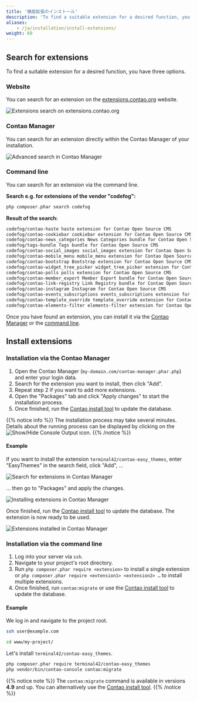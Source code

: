 ```yaml
---
title: '機能拡張のインストール'
description: 'To find a suitable extension for a desired function, you have three options.'
aliases:
    - /ja/installation/install-extensions/
weight: 60
---
```


## Search for extensions

To find a suitable extension for a desired function, you have three options.

### Website

You can search for an extension on the [extensions.contao.org](https://extensions.contao.org/) website.

![Extensions search on extensions.contao.org](/ja/installation/images/en/extensions-contao-org.png?classes=shadow)

### Contao Manager

You can search for an extension directly within the Contao Manager of your installation.

![Advanced search in Contao Manager](/ja/installation/images/en/search-extensions-in-the-contao-manager.png?classes=shadow)

### Command line

You can search for an extension via the command line.

**Search e.g. for extensions of the vendor "codefog":**

```bash
php composer.phar search codefog
```

**Result of the search:**

```bash
codefog/contao-haste haste extension for Contao Open Source CMS
codefog/contao-cookiebar cookiebar extension for Contao Open Source CMS
codefog/contao-news_categories News Categories bundle for Contao Open Source CMS
codefog/tags-bundle Tags bundle for Contao Open Source CMS
codefog/contao-social_images social_images extension for Contao Open Source CMS
codefog/contao-mobile_menu mobile_menu extension for Contao Open Source CMS
codefog/contao-bootstrap Bootstrap extension for Contao Open Source CMS
codefog/contao-widget_tree_picker widget_tree_picker extension for Contao Open Source CMS
codefog/contao-polls polls extension for Contao Open Source CMS
codefog/contao-member_export Member Export bundle for Contao Open Source CMS
codefog/contao-link-registry Link Registry bundle for Contao Open Source CMS
codefog/contao-instagram Instagram for Contao Open Source CMS
codefog/contao-events_subscriptions events_subscriptions extension for Contao Open Source CMS
codefog/contao-template_override template_override extension for Contao Open Source CMS
codefog/contao-elements-filter elements-filter extension for Contao Open Source CMS
```

Once you have found an extension, you can install it via the [Contao Manager](#installation-via-the-contao-manager) or
the [command line](#installation-via-the-command-line).

## Install extensions

### Installation via the Contao Manager

1. Open the Contao Manager (`my-domain.com/contao-manager.phar.php`) and enter your login data.
2. Search for the extension you want to install, then click "Add".
3. Repeat step 2 if you want to add more extensions.
4. Open the "Packages" tab and click "Apply changes" to start the installation process.
5. Once finished, run the [Contao install tool](../contao-installtool/) to update the database.

{{% notice info %}}
The installation process may take several minutes. Details about the running process can be displayed by clicking on the
![Show/Hide Console Output](/ja/icons/konsolenausgabe.png?classes=icon) icon.
{{% /notice %}}

#### Example

If you want to install the extension `terminal42/contao-easy_themes`, enter "EasyThemes" in the search field, click
"Add", …

![Search for extensions in Contao Manager](/ja/installation/images/en/search-package-in-contao-manager.png?classes=shadow)

… then go to "Packages" and apply the changes.

![Installing extensions in Contao Manager](/ja/installation/images/en/install-package-in-contao-manager.png?classes=shadow)

Once finished, run the [Contao install tool](../contao-installtool/) to update the database. The extension is now ready
to be used.

![Extensions installed in Contao Manager](/ja/installation/images/en/package-installed-in-the-contao-manager.png?classes=shadow)

### Installation via the command line

1. Log into your server via `ssh`.
2. Navigate to your project's root directory.
3. Run `php composer.phar require <extension>` to install a single extension or `php composer.phar require <extension1> <extension2> …`
   to install multiple extensions.
4. Once finished, run `contao:migrate` or use the [Contao install tool](../contao-installtool/) to update the database.

#### Example
We log in and navigate to the project root.

```bash
ssh user@example.com
```

```bash
cd www/my-project/
```

Let's install `terminal42/contao-easy_themes`.

```bash
php composer.phar require terminal42/contao-easy_themes
php vendor/bin/contao-console contao:migrate
```

{{% notice note %}}
The `contao:migrate` command is available in versions **4.9** and up. You can alternatively use the [Contao install tool](../contao-installtool/).
{{% /notice %}}
